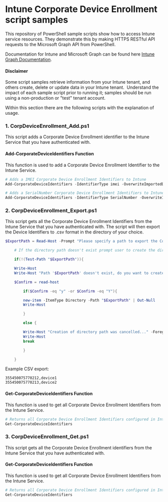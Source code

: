 # Intune Corporate Device Enrollment script samples

This repository of PowerShell sample scripts show how to access Intune service resources.  They demonstrate this by making HTTPS RESTful API requests to the Microsoft Graph API from PowerShell.

Documentation for Intune and Microsoft Graph can be found here [Intune Graph Documentation](https://developer.microsoft.com/en-us/graph/docs/api-reference/beta/resources/intune_graph_overview).

#### Disclaimer
Some script samples retrieve information from your Intune tenant, and others create, delete or update data in your Intune tenant.  Understand the impact of each sample script prior to running it; samples should be run using a non-production or "test" tenant account. 

Within this section there are the following scripts with the explanation of usage.

### 1. CorpDeviceEnrollment_Add.ps1
This script adds a Corporate Device Enrollment identifier to the Intune Service that you have authenticated with.

#### Add-CorporateDeviceIdentifiers Function
This function is used to add a Corporate Device Enrollment Identifier to the Intune Service.

```PowerShell
# Adds a IMEI Corporate Device Enrollment Identifiers to Intune
Add-CorporateDeviceIdentifiers -IdentifierType imei -OverwriteImportedDeviceIdentities false -Identifier "123456789012345" -Description "IMEI Device"

# Adds a SerialNumber Corporate Device Enrollment Identifiers to Intune
Add-CorporateDeviceIdentifiers -IdentifierType SerialNumber -OverwriteImportedDeviceIdentities false -Identifier "12345678901234" -Description "SerialNumber Device"
```

### 2. CorpDeviceEnrollment_Export.ps1
This script gets all the Corporate Device Enrollment Identifiers from the Intune Service that you have authenticated with. The script will then export the Device Identifiers to .csv format in the directory of your choice.

```PowerShell
$ExportPath = Read-Host -Prompt "Please specify a path to export the Corporate Device Identifiers to e.g. C:\IntuneOutput"

    # If the directory path doesn't exist prompt user to create the directory

    if(!(Test-Path "$ExportPath")){

    Write-Host
    Write-Host "Path '$ExportPath' doesn't exist, do you want to create this directory? Y or N?" -ForegroundColor Yellow

    $Confirm = read-host

        if($Confirm -eq "y" -or $Confirm -eq "Y"){

        new-item -ItemType Directory -Path "$ExportPath" | Out-Null
        Write-Host

        }

        else {

        Write-Host "Creation of directory path was cancelled..." -ForegroundColor Red
        Write-Host
        break

        }

    }
```
Example CSV export:
```CSV
355450075770212,device1
355450075770213,device2
```

#### Get-CorporateDeviceIdentifiers Function
This function is used to get all Corporate Device Enrollment Identifiers from the Intune Service.

```PowerShell
# Returns all Corporate Device Enrollment Identifiers configured in Intune
Get-CorporateDeviceIdentifiers
```

### 3. CorpDeviceEnrollment_Get.ps1
This script gets all the Corporate Device Enrollment identifiers from the Intune Service that you have authenticated with.

#### Get-CorporateDeviceIdentifiers Function
This function is used to get all Corporate Device Enrollment Identifiers from the Intune Service.

```PowerShell
# Returns all Corporate Device Enrollment Identifiers configured in Intune
Get-CorporateDeviceIdentifiers

```
